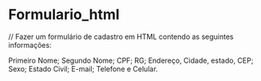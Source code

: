 # Formulario_html

// Fazer um formulário de cadastro em HTML contendo as seguintes informações:

 Primeiro Nome; Segundo Nome;
 CPF; RG;
 Endereço, Cidade, estado, CEP;
 Sexo;
 Estado Civil;
 E-mail;
 Telefone e Celular.

